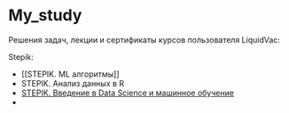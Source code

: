 # My_study
Решения  задач, лекции и сертификаты курсов пользователя LiquidVac:

Stepik:
  - [[STEPIK. ML алгоритмы]]
  - STEPIK. Анализ данных в R
  - [STEPIK. Введение в Data Science и машинное обучение](https://github.com/hishrau/LiquidVacConspect/tree/main/STEPIK.%20%D0%92%D0%B2%D0%B5%D0%B4%D0%B5%D0%BD%D0%B8%D0%B5%20%D0%B2%20Data%20Science%20%D0%B8%20%D0%BC%D0%B0%D1%88%D0%B8%D0%BD%D0%BD%D0%BE%D0%B5%20%D0%BE%D0%B1%D1%83%D1%87%D0%B5%D0%BD%D0%B8%D0%B5)
  - 

